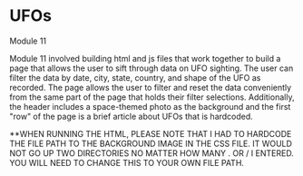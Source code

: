 # UFOs
Module 11

Module 11 involved building html and js files that work together to build a page that allows the user to sift through data on UFO sighting. The user can filter the data by date, city, state, country, and shape of the UFO as recorded. The page allows the user to filter and reset the data conveniently from the same part of the page that holds their filter selections. Additionally, the header includes a space-themed photo as the background and the first "row" of the page is a brief article about UFOs that is hardcoded.

**WHEN RUNNING THE HTML, PLEASE NOTE THAT I HAD TO HARDCODE THE FILE PATH TO THE BACKGROUND IMAGE IN THE CSS FILE. IT WOULD NOT GO UP TWO DIRECTORIES NO MATTER HOW MANY . OR / I ENTERED. YOU WILL NEED TO CHANGE THIS TO YOUR OWN FILE PATH.

